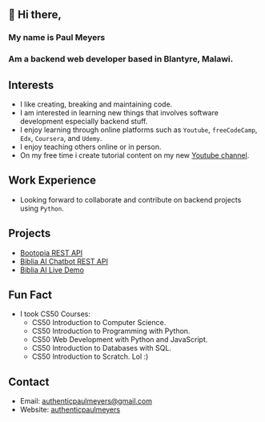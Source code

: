 ## 👋 Hi there,
### My name is Paul Meyers
### Am a backend web developer based in Blantyre, Malawi.

## Interests
* I like creating, breaking and maintaining code.
* I am interested in learning new things that involves software development especially backend stuff.
* I enjoy learning through online platforms such as `Youtube`, `freeCodeCamp`, `Edx`, `Coursera`, and `Udemy`.
* I enjoy teaching others online or in person.
* On my free time i create tutorial content on my new [Youtube channel](https://youtube.com/@ilearnatoday?si=K24WPZIJiFYBD9KJ).

## Work Experience
* Looking forward to collaborate and contribute on backend projects using `Python`.
  
## Projects
* [Bootopia REST API](https://github.com/AuthenticPaulMeyers/Bootopia-REST-API)
* [Biblia AI Chatbot REST API](https://github.com/AuthenticPaulMeyers/Bible-AI-Chat)
* [Biblia AI Live Demo](https://biblia-chat-lime.vercel.app/)
  
## Fun Fact
* I took CS50 Courses:
  * CS50 Introduction to Computer Science.
  * CS50 Introduction to Programming with Python.
  * CS50 Web Development with Python and JavaScript.
  * CS50 Introduction to Databases with SQL.
  * CS50 Introduction to Scratch. Lol :)
## Contact
* Email: authenticpaulmeyers@gmail.com
* Website: [authenticpaulmeyers](http://authentic.pythonanywhere.com/)

